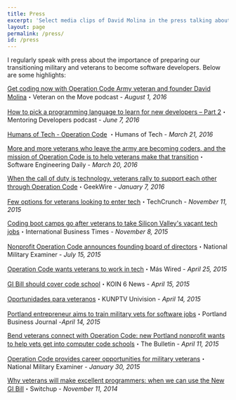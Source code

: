 ```yaml
---
title: Press
excerpt: 'Select media clips of David Molina in the press talking about the importance of preparing our transitioning military and veterans to become software developers.'
layout: page
permalink: /press/
id: /press
---
```


I regularly speak with press about the importance of preparing our transitioning military and veterans to become software developers. Below are some highlights:

[Get coding now with Operation Code Army veteran and founder David Molina](http://www.veteranonthemove.com/get-coding-now-with-operation-code-army-veteran-and-founder-david-molina/)・Veteran on the Move podcast - *August 1, 2016*

[How to pick a programming language to learn for new developers – Part 2](http://mentoringdevelopers.com/episode-36-how-to-pick-a-programming-language-to-learn-for-new-developers-part-2/)・Mentoring Developers podcast - *June 7, 2016*

[Humans of Tech - Operation Code](http://www.humansoftech.com/work/#/operationcode/) ・Humans of Tech - *March 21, 2016*

[More and more veterans who leave the army are becoming coders, and the mission of Operation Code is to help veterans make that transition](http://softwareengineeringdaily.com/2016/03/20/helping-veterans-learn-code-david-molina/)・Software Engineering Daily - *March 20, 2016*

[When the call of duty is technology, veterans rally to support each other through Operation Code](http://www.geekwire.com/2016/call-duty-technology-veterans-rally-support-operation-code/)・GeekWire - *January 7, 2016*

[Few options for veterans looking to enter tech](http://techcrunch.com/2015/11/11/few-options-for-veterans-looking-to-enter-tech/)・TechCrunch - *November 11, 2015*

[Coding boot camps go after veterans to take Silicon Valley's vacant tech jobs](http://www.ibtimes.com/coding-boot-camps-go-after-veterans-take-silicon-valleys-vacant-tech-jobs-2174421
)・International Business Times - *November 8, 2015*

[Nonprofit Operation Code announces founding board of directors](http://www.examiner.com/article/non-profit-operation-code-announces-founding-board-of-directors?CID=examiner_alerts_article)・National Military Examiner - *July 15, 2015*

[Operation Code wants veterans to work in tech](http://www.maswired.com/operation-code-wants-veterans-to-work-in-tech/)・Más Wired - *April 25, 2015*

[GI Bill should cover code school](http://koin.com/2015/04/15/veteran-gi-bill-should-cover-code-school/)・KOIN 6 News - *April 15, 2015*

[Oportunidades para veteranos](http://kunptv.com/news/oportunidades-para-veteranos)・KUNPTV Univision - *April 14, 2015*

[Portland entrepreneur aims to train military vets for software jobs](http://www.bizjournals.com/portland/blog/techflash/2015/04/portland-entrepreneur-aims-to-train-military-vets.html)・Portland Business Journal -*April 14, 2015*

[Bend veterans connect with Operation Code: new Portland nonprofit wants to help vets get into computer code schools](http://www.bendbulletin.com/localstate/3053094-151/bend-vets-connect-with-operation-code#)・The Bulletin - *April 11, 2015*

[Operation Code provides career opportunities for military veterans](http://www.examiner.com/article/operation-code-provides-career-opportunities-for-military-veterans)・National Military Examiner - *January 30, 2015*

[Why veterans will make excellent programmers: when we can use the New GI Bill](https://www.switchup.org/blog/why-veterans-will-make-excellent-programmers)・Switchup - *November 11, 2014*
